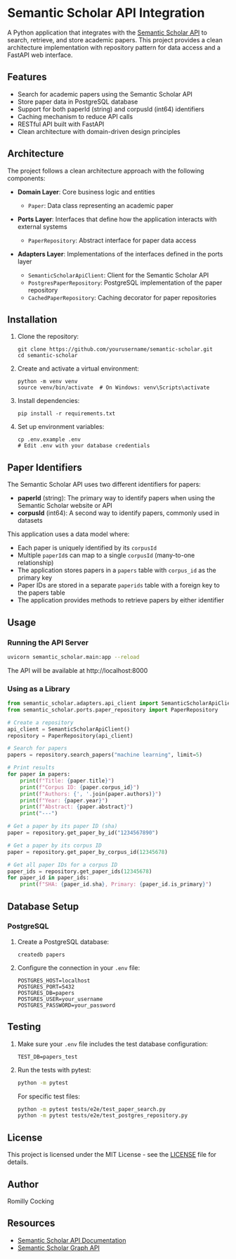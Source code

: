 # Semantic Scholar API Integration

A Python application that integrates with the [Semantic Scholar API](https://www.semanticscholar.org/product/api) to search, retrieve, and store academic papers. This project provides a clean architecture implementation with repository pattern for data access and a FastAPI web interface.

## Features

- Search for academic papers using the Semantic Scholar API
- Store paper data in PostgreSQL database
- Support for both paperId (string) and corpusId (int64) identifiers
- Caching mechanism to reduce API calls
- RESTful API built with FastAPI
- Clean architecture with domain-driven design principles

## Architecture

The project follows a clean architecture approach with the following components:

- **Domain Layer**: Core business logic and entities
  - `Paper`: Data class representing an academic paper

- **Ports Layer**: Interfaces that define how the application interacts with external systems
  - `PaperRepository`: Abstract interface for paper data access

- **Adapters Layer**: Implementations of the interfaces defined in the ports layer
  - `SemanticScholarApiClient`: Client for the Semantic Scholar API
  - `PostgresPaperRepository`: PostgreSQL implementation of the paper repository
  - `CachedPaperRepository`: Caching decorator for paper repositories

## Installation

1. Clone the repository:
   ```
   git clone https://github.com/yourusername/semantic-scholar.git
   cd semantic-scholar
   ```

2. Create and activate a virtual environment:
   ```
   python -m venv venv
   source venv/bin/activate  # On Windows: venv\Scripts\activate
   ```

3. Install dependencies:
   ```
   pip install -r requirements.txt
   ```

4. Set up environment variables:
   ```
   cp .env.example .env
   # Edit .env with your database credentials
   ```

## Paper Identifiers

The Semantic Scholar API uses two different identifiers for papers:

- **paperId** (string): The primary way to identify papers when using the Semantic Scholar website or API
- **corpusId** (int64): A second way to identify papers, commonly used in datasets

This application uses a data model where:

- Each paper is uniquely identified by its `corpusId`
- Multiple `paperId`s can map to a single `corpusId` (many-to-one relationship)
- The application stores papers in a `papers` table with `corpus_id` as the primary key
- Paper IDs are stored in a separate `paperids` table with a foreign key to the papers table
- The application provides methods to retrieve papers by either identifier

## Usage

### Running the API Server

```bash
uvicorn semantic_scholar.main:app --reload
```

The API will be available at http://localhost:8000

### Using as a Library

```python
from semantic_scholar.adapters.api_client import SemanticScholarApiClient
from semantic_scholar.ports.paper_repository import PaperRepository

# Create a repository
api_client = SemanticScholarApiClient()
repository = PaperRepository(api_client)

# Search for papers
papers = repository.search_papers("machine learning", limit=5)

# Print results
for paper in papers:
    print(f"Title: {paper.title}")
    print(f"Corpus ID: {paper.corpus_id}")
    print(f"Authors: {', '.join(paper.authors)}")
    print(f"Year: {paper.year}")
    print(f"Abstract: {paper.abstract}")
    print("---")

# Get a paper by its paper ID (sha)
paper = repository.get_paper_by_id("1234567890")

# Get a paper by its corpus ID
paper = repository.get_paper_by_corpus_id(12345678)

# Get all paper IDs for a corpus ID
paper_ids = repository.get_paper_ids(12345678)
for paper_id in paper_ids:
    print(f"SHA: {paper_id.sha}, Primary: {paper_id.is_primary}")
```

## Database Setup

### PostgreSQL

1. Create a PostgreSQL database:
   ```
   createdb papers
   ```

2. Configure the connection in your `.env` file:
   ```
   POSTGRES_HOST=localhost
   POSTGRES_PORT=5432
   POSTGRES_DB=papers
   POSTGRES_USER=your_username
   POSTGRES_PASSWORD=your_password
   ```

## Testing

1. Make sure your `.env` file includes the test database configuration:
   ```
   TEST_DB=papers_test
   ```

2. Run the tests with pytest:
   ```bash
   python -m pytest
   ```

   For specific test files:
   ```bash
   python -m pytest tests/e2e/test_paper_search.py
   python -m pytest tests/e2e/test_postgres_repository.py
   ```

## License

This project is licensed under the MIT License - see the [LICENSE](LICENSE) file for details.

## Author

Romilly Cocking

## Resources

- [Semantic Scholar API Documentation](https://api.semanticscholar.org/api-docs/)
- [Semantic Scholar Graph API](https://www.semanticscholar.org/product/api)
